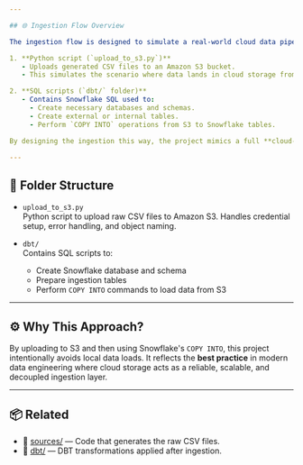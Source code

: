 ```yaml
---

## 🌐 Ingestion Flow Overview

The ingestion flow is designed to simulate a real-world cloud data pipeline:

1. **Python script (`upload_to_s3.py`)**  
   - Uploads generated CSV files to an Amazon S3 bucket.
   - This simulates the scenario where data lands in cloud storage from upstream systems.

2. **SQL scripts (`dbt/` folder)**  
   - Contains Snowflake SQL used to:
     - Create necessary databases and schemas.
     - Create external or internal tables.
     - Perform `COPY INTO` operations from S3 to Snowflake tables.

By designing the ingestion this way, the project mimics a full **cloud-native ETL pipeline**, where Snowflake acts as the central warehouse and S3 is the data lake or landing zone.

---
```


## 📁 Folder Structure

- `upload_to_s3.py`  
  Python script to upload raw CSV files to Amazon S3. Handles credential setup, error handling, and object naming.

- `dbt/`  
  Contains SQL scripts to:
  - Create Snowflake database and schema
  - Prepare ingestion tables
  - Perform `COPY INTO` commands to load data from S3

---

## ⚙️ Why This Approach?

By uploading to S3 and then using Snowflake's `COPY INTO`, this project intentionally avoids local data loads. It reflects the **best practice** in modern data engineering where cloud storage acts as a reliable, scalable, and decoupled ingestion layer.

---

## 📦 Related

- 🔗 [sources/](../sources/) — Code that generates the raw CSV files.
- 🔗 [dbt/](../dbt/) — DBT transformations applied after ingestion.